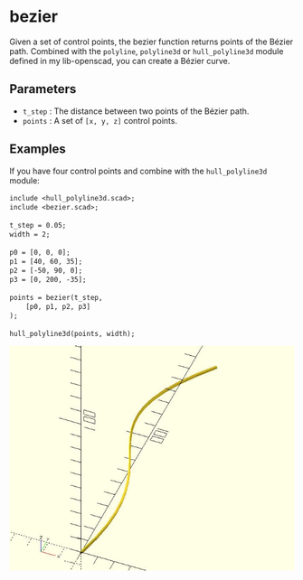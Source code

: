# bezier

Given a set of control points, the bezier function returns points of the Bézier path. Combined with the `polyline`, `polyline3d` or `hull_polyline3d` module defined in my lib-openscad, you can create a Bézier curve.

## Parameters

- `t_step` : The distance between two points of the Bézier path.
- `points` : A set of `[x, y, z]` control points.

## Examples

If you have four control points and combine with the `hull_polyline3d` module:

    include <hull_polyline3d.scad>;
	include <bezier.scad>;

	t_step = 0.05;
	width = 2;
	
	p0 = [0, 0, 0];
	p1 = [40, 60, 35];
	p2 = [-50, 90, 0];
	p3 = [0, 200, -35];
	
	points = bezier(t_step, 
	    [p0, p1, p2, p3]
	);
	
	hull_polyline3d(points, width);      

![bezier](images/lib-bezier-1.JPG)
